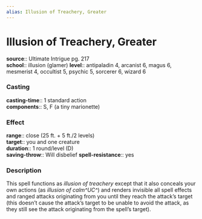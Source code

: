 ```yaml
---
alias: Illusion of Treachery, Greater
---
```


# Illusion of Treachery, Greater 

**source**:: Ultimate Intrigue pg. 217  
**school**:: illusion (glamer)
**level**:: antipaladin 4, arcanist 6, magus 6, mesmerist 4, occultist 5, psychic 5, sorcerer 6, wizard 6

### Casting 

**casting-time**:: 1 standard action  
**components**:: S, F (a tiny marionette)

### Effect 

**range**:: close (25 ft. + 5 ft./2 levels)  
**target**:: you and one creature  
**duration**:: 1 round/level (D)  
**saving-throw**:: Will disbelief
**spell-resistance**:: yes

### Description 

This spell functions as *illusion of treachery* except that it also conceals your own actions (as *illusion of calm^UC^*) and renders invisible all spell effects and ranged attacks originating from you until they reach the attack’s target (this doesn’t cause the attack’s target to be unable to avoid the attack, as they still see the attack originating from the spell’s target).
